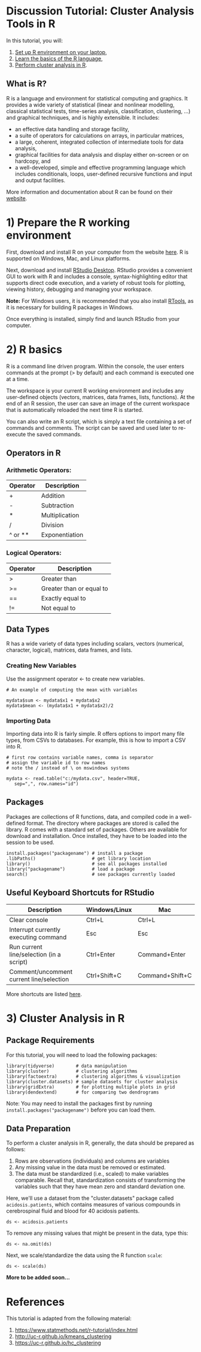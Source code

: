 # Discussion Tutorial: Cluster Analysis Tools in R
In this tutorial, you will:
  1) [Set up R environment on your laptop](#1-prepare-the-r-working-environment),
  2) [Learn the basics of the R language](#2-r-basics),
  3) [Perform cluster analysis in R](#3-cluster-analysis-in-r).

## What is R?
R is a language and environment for statistical computing and graphics. It provides a wide variety of statistical (linear and nonlinear modelling, classical statistical tests, time-series analysis, classification, clustering, …) and graphical techniques, and is highly extensible. It includes:
- an effective data handling and storage facility,
- a suite of operators for calculations on arrays, in particular matrices,
- a large, coherent, integrated collection of intermediate tools for data analysis,
- graphical facilities for data analysis and display either on-screen or on hardcopy, and
- a well-developed, simple and effective programming language which includes conditionals, loops, user-defined recursive functions and input and output facilities.

More information and documentation about R can be found on their [website](https://www.r-project.org/).

# 1) Prepare the R working environment
First, download and install R on your computer from the website [here](https://cran.rstudio.com/). R is supported on Windows, Mac, and Linux platforms.

Next, download and install [RStudio Desktop](https://rstudio.com/products/rstudio/download/). RStudio provides a convenient GUI to work with R and includes a console, syntax-highlighting editor that supports direct code execution, and a variety of robust tools for plotting, viewing history, debugging and managing your workspace.

**Note:** For Windows users, it is recommended that you also install [RTools](https://cran.rstudio.com/bin/windows/Rtools/), as it is necessary for building R packages in Windows.

Once everything is installed, simply find and launch RStudio from your computer. 

# 2) R basics
R is a command line driven program. Within the console, the user enters commands at the prompt (> by default) and each command is executed one at a time.

The workspace is your current R working environment and includes any user-defined objects (vectors, matrices, data frames, lists, functions). At the end of an R session, the user can save an image of the current workspace that is automatically reloaded the next time R is started.

You can also write an R script, which is simply a text file containing a set of commands and comments. The script can be saved and used later to re-execute the saved commands.

## Operators in R
### Arithmetic Operators:
|Operator|Description   |
|--------|--------------|
|+       |Addition      |
|-       |Subtraction   |
|*       |Multiplication|
|/       |Division      |
|^ or ** |Exponentiation|

### Logical Operators:
|Operator|Description             |
|--------|------------------------|
|>       |Greater than            |
|>=      |Greater than or equal to|
|==      |Exactly equal to        |
|!=      |Not equal to            |

## Data Types
R has a wide variety of data types including scalars, vectors (numerical, character, logical), matrices, data frames, and lists.

### Creating New Variables
Use the assignment operator <- to create new variables.
```
# An example of computing the mean with variables

mydata$sum <- mydata$x1 + mydata$x2
mydata$mean <- (mydata$x1 + mydata$x2)/2
```

### Importing Data
Importing data into R is fairly simple. R offers options to import many file types, from CSVs to databases. For example, this is how to import a CSV into R.
```
# first row contains variable names, comma is separator
# assign the variable id to row names
# note the / instead of \ on mswindows systems

mydata <- read.table("c:/mydata.csv", header=TRUE,
   sep=",", row.names="id")
```

## Packages
Packages are collections of R functions, data, and compiled code in a well-defined format. The directory where packages are stored is called the library. R comes with a standard set of packages. Others are available for download and installation. Once installed, they have to be loaded into the session to be used.
```
install.packages("packagename") # install a package
.libPaths()                     # get library location
library()                       # see all packages installed
library("packagename")          # load a package
search()                        # see packages currently loaded
```

## Useful Keyboard Shortcuts for RStudio
|Description|Windows/Linux|Mac|
|-----------|-------------|---|
|Clear console|Ctrl+L|Ctrl+L|
|Interrupt currently executing command|Esc|Esc|
|Run current line/selection (in a script)|Ctrl+Enter|Command+Enter|
|Comment/uncomment current line/selection|Ctrl+Shift+C|Command+Shift+C|

More shortcuts are listed [here](https://support.rstudio.com/hc/en-us/articles/200711853-Keyboard-Shortcuts).

# 3) Cluster Analysis in R
## Package Requirements
For this tutorial, you will need to load the following packages:
```
library(tidyverse)        # data manipulation
library(cluster)          # clustering algorithms
library(factoextra)       # clustering algorithms & visualization
library(cluster.datasets) # sample datasets for cluster analysis
library(gridExtra)        # for plotting multiple plots in grid
library(dendextend)       # for comparing two dendrograms
```
Note: You may need to install the packages first by running `install.packages("packagename")` before you can load them.

## Data Preparation
To perform a cluster analysis in R, generally, the data should be prepared as follows:
  1) Rows are observations (individuals) and columns are variables
  2) Any missing value in the data must be removed or estimated.
  3) The data must be standardized (i.e., scaled) to make variables comparable. Recall that, standardization consists of transforming the variables such that they have mean zero and standard deviation one.

Here, we'll use a dataset from the "cluster.datasets" package called `acidosis.patients`, which contains measures of various compounds in cerebrospinal fluid and blood for 40 acidosis patients.
```
ds <- acidosis.patients
```
To remove any missing values that might be present in the data, type this:
```
ds <- na.omit(ds)
```
Next, we scale/standardize the data using the R function `scale`:
```
ds <- scale(ds)
```

**More to be added soon...**

# References
This tutorial is adapted from the following material:
1) https://www.statmethods.net/r-tutorial/index.html
2) http://uc-r.github.io/kmeans_clustering
3) https://uc-r.github.io/hc_clustering
